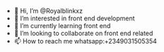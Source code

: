 - 👋 Hi, I’m @Royalblinkxz
- 👀 I’m interested in front end development
- 🌱 I’m currently learning front end 
- 💞️ I’m looking to collaborate on front end related
- 📫 How to reach me whatsapp:+2349031505354

<!---
Royalblinkxz/Royalblinkxz is a ✨ special ✨ repository because its `README.md` (this file) appears on your GitHub profile.
You can click the Preview link to take a look at your changes.
--->
